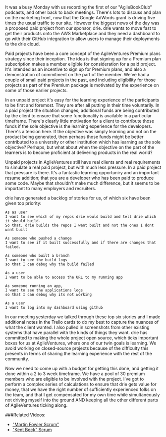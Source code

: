 It was a busy Monday with us recording the first of our "AgileBookClub" podcasts, and other back to back meetings.  There's lots to discuss and plan on the marketing front, now that the Google AdWords grant is driving five times the usual traffic to our site.  However the biggest news of the day was a proposed paid project from our sponsor, drie.  drie wants to move fast to get their products onto the AWS Marketplace and they need a dashboard to go with their GitHub integration to allow users to manage their deployments to the drie cloud.

Paid projects have been a core concept of the AgileVentures Premium plans strategy since their inception. The idea is that signing up for a Premium plan subscription makes a member eligible for consideration for a paid project.  It's intended as an incentive to sign up for Premium plans, and also a demonstration of commitment on the part of the member.  We've had a couple of small paid projects in the past, and including eligibility for those projects as part of the Premium package is motivated by the experience on some of those earlier projects.

In an unpaid project it's easy for the learning experience of the participants to be first and foremost.  They are after all putting in their time voluntarily.  In a paid project the situation changes; additional funds are being contributed by the client to ensure that some functionality is available in a particular timeframe.  There's clearly little motivation for a client to contribute those funds if the sole objective is the learning experience for the developers.  There's a tension here.  If the objective was simply learning and not on the product being generated, then perhaps those funds might be better contributed to a university or other institution which has learning as the sole objective?  Perhaps, but what about when the objective on the part of the learners is to become proficient at delivering products in the real world?

Unpaid projects in AgileVentures still have real clients and real requirements to simulate a real paid project, but with much less pressure.  In a paid project that pressure is there.  It's a fantastic learning opportuniry and an important resume addition; that you are a developer who has been paid to produce some code.  Maybe that shouldn't make much difference, but it seems to be important to many employers and recruiters.

drie have generated a backlog of stories for us, of which six have been given top priority:

```gherkin
As as user 
I want to see which of my repos drie would build and tell drie which it should build. 
So that, drie builds the repos I want built and not the ones I dont want built

As someone who pushed a change
I want to see if it built successfully and if there are changes that failed.

As someone who built a branch 
I want to see the build logs 
so that I can debug why the build failed

As a user
I want to be able to access the URL to my running app

As someone running an app, 
I want to see the applications logs 
so that I can debug why its not working

As a user 
I want to log into my dashboard using github
```

In our meeting yesterday we talked through these top six stories and I made additional notes in the Trello cards to do my best to capture the nuances of what the client wanted.  I also pulled in screenshots from other existing systems that have parallel with the kinds of things they want.  drie has committed to making the whole project open source, which ticks important boxes for us at AgileVentures, where one of our twin goals is learning.  We avoid working on closed-source projects because of the difficulty this presents in terms of sharing the learning experience with the rest of the community.

Now we need to come up with a budget for getting this done, and getting it done within a 2 to 3 week timeframe.  We have a pool of 30 premium members who are eligible to be involved with the project.  I've got to perform a complex series of calculations to ensure that drie gets value for money, that we have the right number of sufficiently experienced folks on the team, and that I get compensated for my own time while simultaneously not driving myself into the ground AND keeping all the other different parts of AgileVentures ticking along.

###Related Videos:

* ["Martin Fowler Scrum"](https://www.youtube.com/watch?v=it8sThsoI-8)
* ["Kent Beck" Scrum](https://www.youtube.com/watch?v=jcqq-_DNun8)
